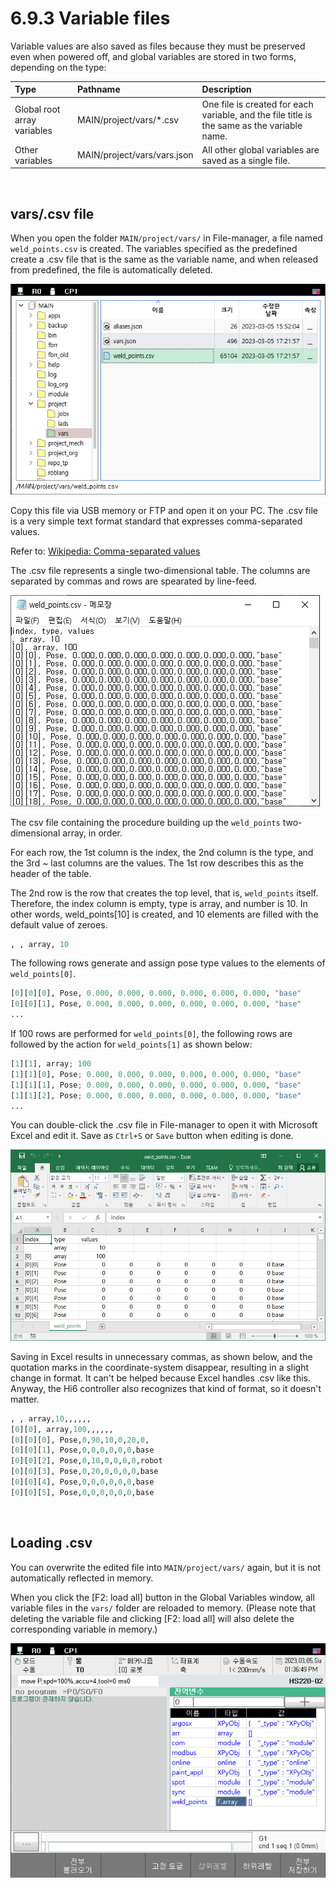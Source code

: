 ﻿# 6.9.3 Variable files

Variable values are also saved as files because they must be preserved even when powered off, and global variables are stored in two forms, depending on the type:

<table>
  <thead>
    <tr>
      <th style="text-align:left">Type</th>
      <th style="text-align:left">Pathname</th>
      <th style="text-align:left">Description</th>
    </tr>
  </thead>
  <tbody>
    <tr>
      <td style="text-align:left">
        Global root array variables
      </td>
      <td style="text-align:left">MAIN/project/vars/*.csv</td>
      <td style="text-align:left">One file is created for each variable, and the file title is the same as the variable name.</td>
    </tr>
	 <tr>
      <td style="text-align:left">
        Other variables
      </td>
      <td style="text-align:left">MAIN/project/vars/vars.json</td>
      <td style="text-align:left">All other global variables are saved as a single file.</td>
    </tr>
	</tbody>
</table>

<br>


## vars/.csv file

When you open the folder `MAIN/project/vars/` in File-manager, a file named `weld_points.csv` is created. The variables specified as the predefined create a .csv file that is the same as the variable name, and when released from predefined, the file is automatically deleted.

![](../../_assets/tp630/panel-gvar/csv0.png)

Copy this file via USB memory or FTP and open it on your PC. The .csv file is a very simple text format standard that expresses comma-separated values.

Refer to: [Wikipedia: Comma-separated values](https://en.wikipedia.org/wiki/Comma-separated_values)

The .csv file represents a single two-dimensional table. The columns are separated by commas and rows are spearated by line-feed.

![](../../_assets/tp630/panel-gvar/csv1.png)

The csv file containing the procedure building up the `weld_points` two-dimensional array, in order.

For each row, the 1st column is the index, the 2nd column is the type, and the 3rd ~ last columns are the values. The 1st row describes this as the header of the table.

The 2nd row is the row that creates the top level, that is, `weld_points` itself. Therefore, the index column is empty, type is array, and number is 10. In other words, weld_points[10] is created, and 10 elements are filled with the default value of zeroes.

```python
, , array, 10
```

The following rows generate and assign pose type values to the elements of `weld_points[0]`.

```python
[0][0][0], Pose, 0.000, 0.000, 0.000, 0.000, 0.000, 0.000, "base"
[0][0][1], Pose, 0.000, 0.000, 0.000, 0.000, 0.000, 0.000, "base"
...
```

If 100 rows are performed for `weld_points[0]`, the following rows are followed by the action for `weld_points[1]` as shown below:

```python
[1][1], array; 100
[1][1][0], Pose; 0.000, 0.000, 0.000, 0.000, 0.000, 0.000, "base"
[1][1][1], Pose; 0.000, 0.000, 0.000, 0.000, 0.000, 0.000, "base"
[1][1][2], Pose; 0.000, 0.000, 0.000, 0.000, 0.000, 0.000, "base"
...
```

You can double-click the .csv file in File-manager to open it with Microsoft Excel and edit it. Save as `Ctrl+S` or `Save` button when editing is done.

![](../../_assets/tp630/panel-gvar/csv2.png)

Saving in Excel results in unnecessary commas, as shown below, and the quotation marks in the coordinate-system disappear, resulting in a slight change in format. It can't be helped because Excel handles .csv like this. Anyway, the Hi6 controller also recognizes that kind of format, so it doesn't matter.

```python
, , array,10,,,,,,
[0][0], array,100,,,,,,
[0][0][0], Pose,0,90,10,0,20,0,
[0][0][1], Pose,0,0,0,0,0,0,base
[0][0][2], Pose,0,10,0,0,0,0,robot
[0][0][3], Pose,0,20,0,0,0,0,base
[0][0][4], Pose,0,0,0,0,0,0,base
[0][0][5], Pose,0,0,0,0,0,0,base
```

<br>

## Loading .csv

You can overwrite the edited file into `MAIN/project/vars/` again, but it is not automatically reflected in memory.

When you click the [F2: load all] button in the Global Variables window, all variable files in the `vars/` folder are reloaded to memory.
(Please note that deleting the variable file and clicking [F2: load all] will also delete the corresponding variable in memory.)

![](../../_assets/tp630/panel-gvar/fixed-var.png)
